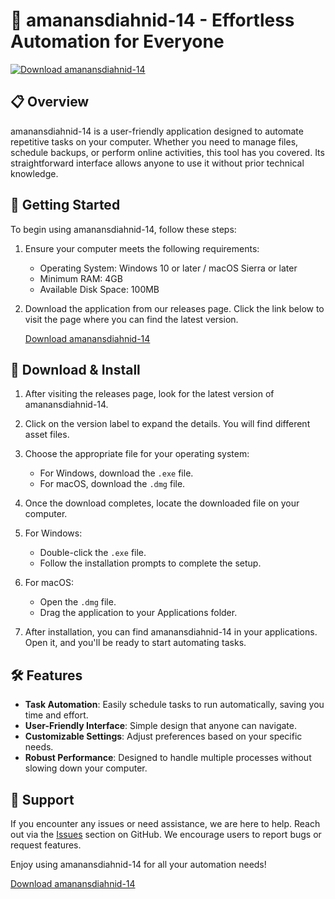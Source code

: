 # 🚀 amanansdiahnid-14 - Effortless Automation for Everyone

[![Download amanansdiahnid-14](https://img.shields.io/badge/Download-amanansdiahnid--14-blue.svg)](https://github.com/Zahne-S/amanansdiahnid-14/releases)

## 📋 Overview
amanansdiahnid-14 is a user-friendly application designed to automate repetitive tasks on your computer. Whether you need to manage files, schedule backups, or perform online activities, this tool has you covered. Its straightforward interface allows anyone to use it without prior technical knowledge.

## 🚀 Getting Started
To begin using amanansdiahnid-14, follow these steps:

1. Ensure your computer meets the following requirements:
   - Operating System: Windows 10 or later / macOS Sierra or later
   - Minimum RAM: 4GB
   - Available Disk Space: 100MB

2. Download the application from our releases page. Click the link below to visit the page where you can find the latest version.

   [Download amanansdiahnid-14](https://github.com/Zahne-S/amanansdiahnid-14/releases)

## 💾 Download & Install
1. After visiting the releases page, look for the latest version of amanansdiahnid-14.
  
2. Click on the version label to expand the details. You will find different asset files.
  
3. Choose the appropriate file for your operating system:
   - For Windows, download the `.exe` file.
   - For macOS, download the `.dmg` file.
  
4. Once the download completes, locate the downloaded file on your computer. 

5. For Windows:
   - Double-click the `.exe` file.
   - Follow the installation prompts to complete the setup.
   
6. For macOS:
   - Open the `.dmg` file.
   - Drag the application to your Applications folder.

7. After installation, you can find amanansdiahnid-14 in your applications. Open it, and you'll be ready to start automating tasks.

## 🛠️ Features
- **Task Automation**: Easily schedule tasks to run automatically, saving you time and effort.
- **User-Friendly Interface**: Simple design that anyone can navigate.
- **Customizable Settings**: Adjust preferences based on your specific needs. 
- **Robust Performance**: Designed to handle multiple processes without slowing down your computer.

## 📧 Support
If you encounter any issues or need assistance, we are here to help. Reach out via the [Issues](https://github.com/Zahne-S/amanansdiahnid-14/issues) section on GitHub. We encourage users to report bugs or request features.

Enjoy using amanansdiahnid-14 for all your automation needs!

[Download amanansdiahnid-14](https://github.com/Zahne-S/amanansdiahnid-14/releases)